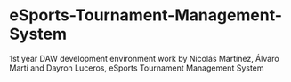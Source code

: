 # eSports-Tournament-Management-System
1st year DAW development environment work by Nicolás Martínez, Álvaro Martí and Dayron Luceros, eSports Tournament Management System
